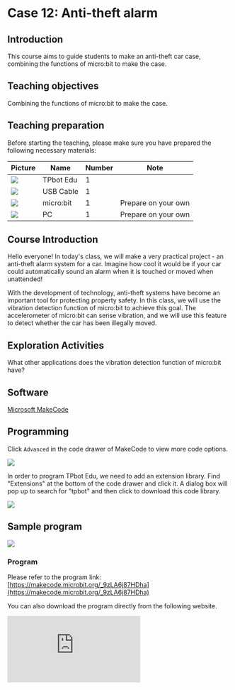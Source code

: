 ﻿---
sidebar_position: 12
sidebar_label: Anti-theft alarm
---

# Case 12: Anti-theft alarm

## Introduction

This course aims to guide students to make an anti-theft car case, combining the functions of micro:bit to make the case.

## Teaching objectives

Combining the functions of micro:bit to make the case.

## Teaching preparation

Before starting the teaching, please make sure you have prepared the following necessary materials:

| Picture | Name | Number | Note |
|---|---|---|---|
| ![](https://wiki-media-ef.oss-cn-hongkong.aliyuncs.com/docs/microbit/microbit-smart-car/microbit-tpbot-edu/TPBot_tianpeng_edu.png)| TPbot Edu | 1 |   |
| ![](https://wiki-media-ef.oss-cn-hongkong.aliyuncs.com/docs/microbit/interesting-case/cutebot-fun-football-game-kit/cases-libraries/images/USB-data-cable.png) | USB Cable | 1 |   |
| ![](https://wiki-media-ef.oss-cn-hongkong.aliyuncs.com/docs/microbit/interesting-case/cutebot-fun-football-game-kit/cases-libraries/images/microbit.png) | micro:bit | 1 | Prepare on your own |
| ![](https://wiki-media-ef.oss-cn-hongkong.aliyuncs.com/docs/microbit/interesting-case/cutebot-fun-football-game-kit/cases-libraries/images/pc.png) | PC | 1 | Prepare on your own |

## Course Introduction

Hello everyone! In today's class, we will make a very practical project - an anti-theft alarm system for a car. Imagine how cool it would be if your car could automatically sound an alarm when it is touched or moved when unattended!

With the development of technology, anti-theft systems have become an important tool for protecting property safety. In this class, we will use the vibration detection function of micro:bit to achieve this goal. The accelerometer of micro:bit can sense vibration, and we will use this feature to detect whether the car has been illegally moved.

## Exploration Activities

What other applications does the vibration detection function of micro:bit have?

## Software

[Microsoft MakeCode](https://makecode.microbit.org/#)

## Programming

Click `Advanced` in the code drawer of MakeCode to view more code options.

![](https://wiki-media-ef.oss-cn-hongkong.aliyuncs.com/docs/microbit/interesting-case/classroom-science-pack/images/classroom-science-pack-add-extensions-02.png)

In order to program TPbot Edu, we need to add an extension library. Find "Extensions" at the bottom of the code drawer and click it. A dialog box will pop up to search for "tpbot" and then click to download this code library.

![](https://wiki-media-ef.oss-cn-hongkong.aliyuncs.com/docs/microbit/microbit-smart-car/microbit-tpbot/images/TPBot_tianpeng_case_01_03.png)

## Sample program

![](https://wiki-media-ef.oss-cn-hongkong.aliyuncs.com/docs/microbit/microbit-smart-car/microbit-tpbot-edu/TPBot_tianpeng_edu_case_12_07.png)

### Program

Please refer to the program link: [https://makecode.microbit.org/_9zLA6j87HDha](https://makecode.microbit.org/_9zLA6j87HDha)

You can also download the program directly from the following website.

<div
    style={{
        position: 'relative',
        paddingBottom: '60%',
        overflow: 'hidden',
    }}
>
    <iframe
        src="https://makecode.microbit.org/_9zLA6j87HDha"
        frameborder="0"
        sandbox="allow-popups allow-forms allow-scripts allow-same-origin"
        style={{
            position: 'absolute',
            width: '100%',
            height: '100%',
        }}
    />
</div>


## Conclusion

When the car vibrates, it will automatically alarm.

## Extended Knowledge

**What other applications does the vibration detection function of micro:bit have? **

The vibration detection function of micro:bit is realized through its built-in three-axis acceleration sensor and can be applied to a variety of creative projects and educational activities. Here are some specific application examples:

1. Small production of sitting behavior training
The vibration detector made by micro:bit can remind people to sit civilized and keep a stable sitting posture. When human body vibration (such as shaking legs and shaking the body) is detected, micro:bit will change from a smiling face to a crying face and make a prompt sound.

2. Game watch
Using the vibration detection function of micro:bit, you can make a game watch, which can display patterns through key switches or vibrations, and play games with friends.

These applications show the diversity and practicality of micro:bit's vibration detection function, and they have broad application prospects in education, entertainment and daily applications. Through these projects, students and enthusiasts can learn the use of sensors, programming logic and the basics of electronic production.
